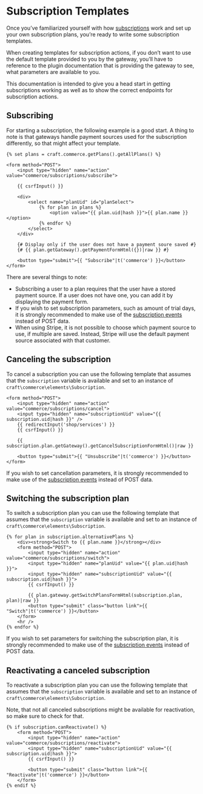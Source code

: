 # Subscription Templates

Once you’ve familiarized yourself with how [subscriptions](subscriptions.md) work and set up your own subscription plans, you’re ready to write some subscription templates.

When creating templates for subscription actions, if you don’t want to use the default template provided to you by the gateway, you’ll have to reference to the plugin documentation that is providing the gateway to see, what parameters are available to you.

This documentation is intended to give you a head start in getting subscriptions working as well as to show the correct endpoints for subscription actions.

## Subscribing

For starting a subscription, the following example is a good start. A thing to note is that gateways handle payment sources used for the subscription differently, so that might affect your template.

```twig
{% set plans = craft.commerce.getPlans().getAllPlans() %}

<form method="POST">
    <input type="hidden" name="action" value="commerce/subscriptions/subscribe">

    {{ csrfInput() }}

    <div>
        <select name="planUid" id="planSelect">
            {% for plan in plans %}
                <option value="{{ plan.uid|hash }}">{{ plan.name }}</option>
            {% endfor %}
        </select>
    </div>

    {# Display only if the user does not have a payment soure saved #}
    {# {{ plan.getGateway().getPaymentFormHtml({})|raw }} #}

    <button type="submit">{{ "Subscribe"|t('commerce') }}</button>
</form>
```

There are several things to note:

* Subscribing a user to a plan requires that the user have a stored payment source. If a user does not have one, you can add it by displaying the payment form.
* If you wish to set subscription parameters, such as amount of trial days, it is strongly recommended to make use of the [subscription events](events.md#the-beforecreatesubscription-event) instead of POST data.
* When using Stripe, it is not possible to choose which payment source to use, if multiple are saved. Instead, Stripe will use the default payment source associated with that customer.

## Canceling the subscription

To cancel a subscription you can use the following template that assumes that the `subscription` variable is available and set to an instance of `craft\commerce\elements\Subscription`.

```twig
<form method="POST">
    <input type="hidden" name="action" value="commerce/subscriptions/cancel">
    <input type="hidden" name="subscriptionUid" value="{{ subscription.uid|hash }}" />
    {{ redirectInput('shop/services') }}
    {{ csrfInput() }}

    {{ subscription.plan.getGateway().getCancelSubscriptionFormHtml()|raw }}

    <button type="submit">{{ "Unsubscribe"|t('commerce') }}</button>
</form>
```

If you wish to set cancellation parameters, it is strongly recommended to make use of the [subscription events](events.md#the-beforecancelsubscription-event) instead of POST data.

## Switching the subscription plan

To switch a subscription plan you can use the following template that assumes that the `subscription` variable is available and set to an instance of `craft\commerce\elements\Subscription`.

```twig
{% for plan in subscription.alternativePlans %}
    <div><strong>Switch to {{ plan.name }}</strong></div>
    <form method="POST">
        <input type="hidden" name="action" value="commerce/subscriptions/switch">
        <input type="hidden" name="planUid" value="{{ plan.uid|hash }}">
        <input type="hidden" name="subscriptionUid" value="{{ subscription.uid|hash }}">
        {{ csrfInput() }}

        {{ plan.gateway.getSwitchPlansFormHtml(subscription.plan, plan)|raw }}
        <button type="submit" class="button link">{{ "Switch"|t('commerce') }}</button>
    </form>
    <hr />
{% endfor %}
```

If you wish to set parameters for switching the subscription plan, it is strongly recommended to make use of the [subscription events](events.md#the-beforeswitchsubscriptionplan-event) instead of POST data.

## Reactivating a canceled subscription

To reactivate a subscription plan you can use the following template that assumes that the `subscription` variable is available and set to an instance of `craft\commerce\elements\Subscription`.

Note, that not all canceled subscriptions might be available for reactivation, so make sure to check for that.

```twig
{% if subscription.canReactivate() %}
    <form method="POST">
        <input type="hidden" name="action" value="commerce/subscriptions/reactivate">
        <input type="hidden" name="subscriptionUid" value="{{ subscription.uid|hash }}">
        {{ csrfInput() }}

        <button type="submit" class="button link">{{ "Reactivate"|t('commerce') }}</button>
    </form>
{% endif %}
```
